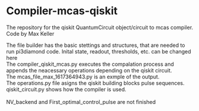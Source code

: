 # Compiler-mcas-qiskit
The repository for the qiskit QuantumCircuit object/circuit to mcas compiler. <br />
Code by Max Keller <br />

The file builder has the basic stettings and structures, that are needed to run pi3diamond code. Inital state, readout, thresholds, etc. can be changed here <br />
The compiler_qiskit_mcas.py executes the compalation process and appends the neacessary operations depending on the qiskit circuit. <br />
The mcas_file_max_1617364943.py is an exmple of the output. <br />
The operations.py file asigns the qiskit building blocks pulse sequences. <br />
qiskit_circuit.py shows how the compiler is used.  <br />
<br />
NV_backend and First_optimal_control_pulse are not finished
